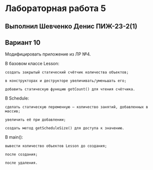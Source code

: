 # Лабораторная работа 5
## Выполнил Шевченко Денис ПИЖ-23-2(1)
## Вариант 10
Модифицировать приложение из ЛР №4.

В базовом классе Lesson:

    создать закрытый статический счётчик количества объектов;

    в конструкторах и деструкторе увеличивать/уменьшать его;

    добавить статическую функцию getCount() для чтения счётчика.

В Schedule:

    сделать статическую переменную — количество занятий, добавленных в массив;

    увеличить её при добавлении;

    создать метод getScheduleSize() для доступа к значению.

В main():

    вывести количество объектов Lesson до создания;

    после создания;

    после удаления.
